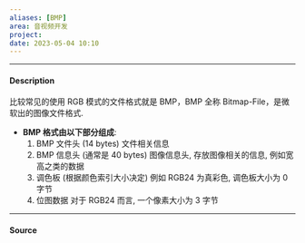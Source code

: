 ```yaml
---
aliases: [BMP]
area: 音视频开发
project: 
date: 2023-05-04 10:10
---
```

---
#### Description
比较常见的使用 RGB 模式的文件格式就是 BMP，BMP 全称 Bitmap-File，是微软出的图像文件格式.
- **BMP 格式由以下部分组成**:
    1. BMP 文件头 (14 bytes)
        文件相关信息
    2. BMP 信息头 (通常是 40 bytes)
        图像信息头, 存放图像相关的信息, 例如宽高之类的数据
    3. 调色板 (根据颜色索引大小决定)
        例如 RGB24 为真彩色, 调色板大小为 0 字节
    4. 位图数据
        对于 RGB24 而言, 一个像素大小为 3 字节
---
#### Source
